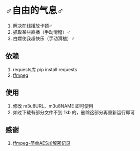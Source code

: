 # ♂自由的气息♂

1. 解决在线播放卡顿♂
2. 抓取某些直播（手动滑稽）♂
3. 白嫖使我超快乐（手动滑稽）♂

## 依赖

1. requests库 pip install requests
2. [ffmpeg](http://www.ffmpeg.org)

## 使用

1. 修改 m3u8URL、m3u8NAME 即可使用
2. 如过下载有部分文件不到 1kb 的，删除这部分再重新运行即可

## 感谢

1. [ffmpeg-简单AES加解密记录](https://blog.csdn.net/Yao_2333/article/details/82910560)
